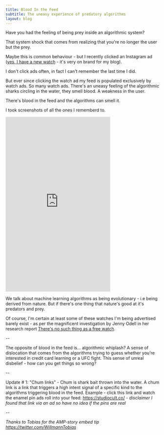 ```yaml
---
title: Blood In the Feed
subtitle: The uneasy experience of predatory algorithms
layout: blog
---
```


Have you had the feeling of being prey inside an algorithmic system?

That system shock that comes from realizing that you're no longer the user but the prey.

Maybe this is common behaviour - but I recently clicked an Instagram ad ([yes, I have a new watch](https://www.skagen.com/en-us/aaren-kulor-neon-green-silicone-41mm-watch-skw6556) - it's very on brand for my blog).

I don't click ads often, in fact I can't remember the last time I did.

But ever since clicking the watch ad my feed is populated exclusively by watch ads. So many watch ads. There's an uneasy feeling of the algorithmic sharks circling in the water, they smell blood. A weakness in the user.

There's blood in the feed and the algorithms can smell it.

I took screenshots of all the ones I rememberd to.

<p><iframe class="ampframe" src="https://tomcritchlow.com/stories/blood-in-the-feed/" width="343px" height="572px"></iframe></p>

<style>
.ampframe{
    border:none
}
</style>

We talk about machine learning algorithms as being evolutionary - i.e being derived from nature. But if there's one thing that nature's good at it's predators and prey. 

Of course, I'm certain at least some of these watches I'm being advertised barely exist - as per the magnificent investigation by Jenny Odell in her research report [There's no such thing as a free watch](http://www.jennyodell.com/free-watch.html).

--

The opposite of blood in the feed is... algorithmic whiplash? A sense of dislocation that comes from the algorithms trying to guess whether you're interested in credit card learning or a UFC fight. This sense of unreal disbelief - how can you get things so wrong?

--

Update # 1: "Chum links" - Chum is shark bait thrown into the water. A chum link is a link that triggers a high intent signal of a specific kind to the algorithms triggering blood in the feed. Example - click this link and watch the enamel pin ads roll into your feed: <https://studiocult.co/> - *disclaimer I found that link via an ad so have no idea if the pins are real*

--

*Thanks to Tobias for the AMP-story embed tip <https://twitter.com/WillmannTobias>*